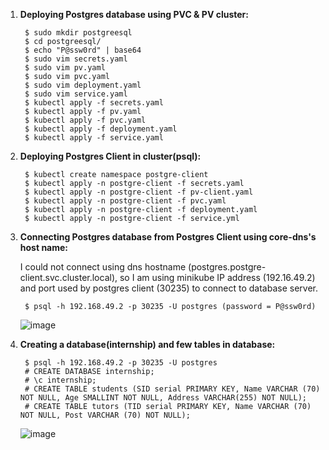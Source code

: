 1. **Deploying Postgres database using PVC & PV cluster:**

        $ sudo mkdir postgreesql
        $ cd postgreesql/
        $ echo "P@ssw0rd" | base64
        $ sudo vim secrets.yaml
        $ sudo vim pv.yaml
        $ sudo vim pvc.yaml
        $ sudo vim deployment.yaml
        $ sudo vim service.yaml
        $ kubectl apply -f secrets.yaml
        $ kubectl apply -f pv.yaml
        $ kubectl apply -f pvc.yaml
        $ kubectl apply -f deployment.yaml
        $ kubectl apply -f service.yaml

2. **Deploying Postgres Client in cluster(psql):**

        $ kubectl create namespace postgre-client
        $ kubectl apply -n postgre-client -f secrets.yaml
        $ kubectl apply -n postgre-client -f pv-client.yaml
        $ kubectl apply -n postgre-client -f pvc.yaml
        $ kubectl apply -n postgre-client -f deployment.yaml
        $ kubectl apply -n postgre-client -f service.yml

3. **Connecting Postgres database from Postgres Client using core-dns's host name:**
   
   I could not connect using dns hostname (postgres.postgre-client.svc.cluster.local), so I am using minikube IP address (192.16.49.2) and port used by postgres client (30235) to connect to database server.
     
        $ psql -h 192.168.49.2 -p 30235 -U postgres (password = P@ssw0rd)
      
   ![image](https://user-images.githubusercontent.com/34814966/145539680-36588773-58ca-434b-974a-a5e21d0c89ce.png)


4. **Creating a database(internship) and few tables in database:**
        
        $ psql -h 192.168.49.2 -p 30235 -U postgres
        # CREATE DATABASE internship;
        # \c internship;
        # CREATE TABLE students (SID serial PRIMARY KEY, Name VARCHAR (70) NOT NULL, Age SMALLINT NOT NULL, Address VARCHAR(255) NOT NULL);
        # CREATE TABLE tutors (TID serial PRIMARY KEY, Name VARCHAR (70) NOT NULL, Post VARCHAR (70) NOT NULL);
   ![image](https://user-images.githubusercontent.com/34814966/145544905-d9ab31f8-6d82-44fc-830c-ebbad39e507f.png)

     
